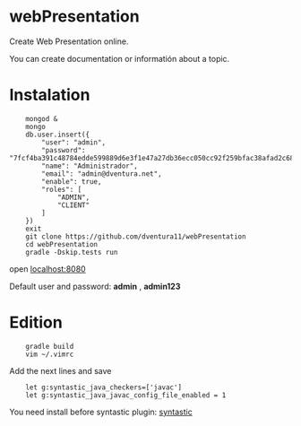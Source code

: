 # webPresentation
Create Web Presentation online.

You can create documentation or informatión about a topic.
# Instalation

```
	mongod &
	mongo
	db.user.insert({
		"user": "admin",
	    "password": "7fcf4ba391c48784edde599889d6e3f1e47a27db36ecc050cc92f259bfac38afad2c68a1ae804d77075e8fb722503f3eca2b2c1006ee6f6c7b7628cb45fffd1d",
	    "name": "Administrador",
	    "email": "admin@dventura.net",
	    "enable": true,
	    "roles": [
	        "ADMIN",
	        "CLIENT"
	    ]
	})
	exit
	git clone https://github.com/dventura11/webPresentation
	cd webPresentation
	gradle -Dskip.tests run
```
open [localhost:8080](http:localhost:8080)

Default user and password:
	**admin** , **admin123**

# Edition
```
	gradle build
	vim ~/.vimrc
```
Add the next lines and save
```
	let g:syntastic_java_checkers=['javac']
	let g:syntastic_java_javac_config_file_enabled = 1
```

You need install before syntastic plugin:
[syntastic](https://github.com/scrooloose/syntastic)
